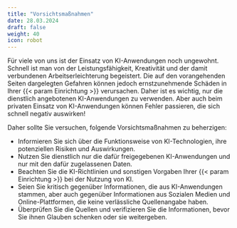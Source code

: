 ```yaml
---
title: "Vorsichtsmaßnahmen"
date: 28.03.2024
draft: false
weight: 40
icon: robot
---
```

Für viele von uns ist der Einsatz von KI-Anwendungen noch ungewohnt. Schnell ist man von der Leistungsfähigkeit, Kreativität und der damit verbundenen Arbeitserleichterung begeistert. Die auf den vorangehenden Seiten dargelegten Gefahren können jedoch ernstzunehmende Schäden in Ihrer {{< param Einrichtung >}} verursachen. Daher ist es wichtig, nur die dienstlich angebotenen KI-Anwendungen zu verwenden. Aber auch beim privaten Einsatz von KI-Anwendungen können Fehler passieren, die sich schnell negativ auswirken!

Daher sollte Sie versuchen, folgende Vorsichtsmaßnahmen zu beherzigen:
- Informieren Sie sich über die Funktionsweise von KI-Technologien, ihre potenziellen Risiken und Auswirkungen.
- Nutzen Sie dienstlich nur die dafür freigegebenen KI-Anwendungen und nur mit den dafür zugelassenen Daten.
- Beachten Sie die KI-Richtlinien und sonstigen Vorgaben Ihrer {{< param Einrichtung >}} bei der Nutzung von KI.
- Seien Sie kritisch gegenüber Informationen, die aus KI-Anwendungen stammen, aber auch gegenüber Informationen aus Sozialen Medien und Online-Plattformen, die keine verlässliche Quellenangabe haben.
- Überprüfen Sie die Quellen und verifizieren Sie die Informationen, bevor Sie ihnen Glauben schenken oder sie weitergeben.

